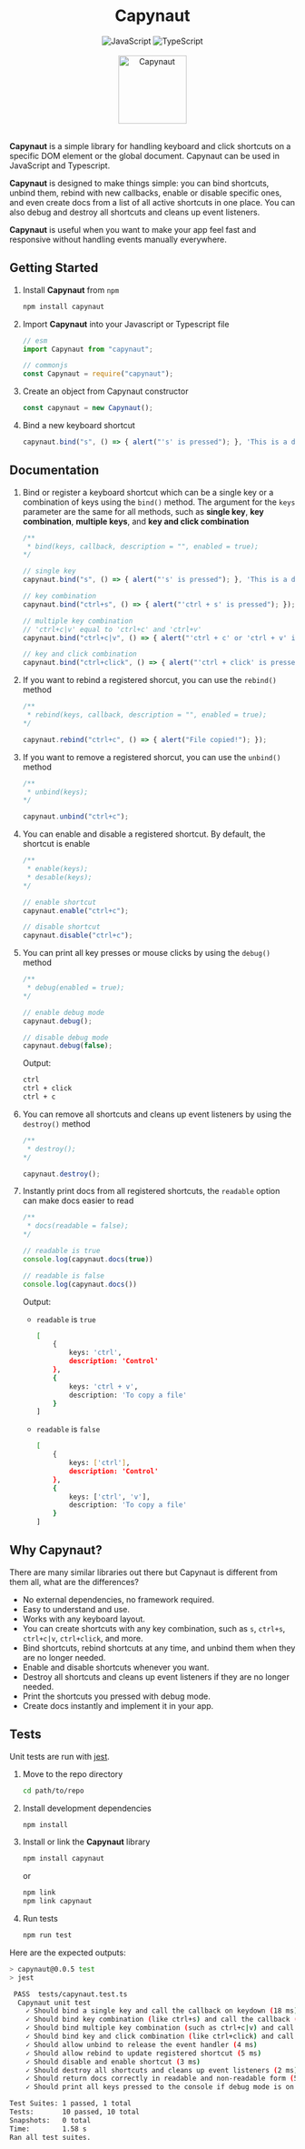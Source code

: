 <h1 align="center">Capynaut</h1>

<div align="center">
    <img src="https://img.shields.io/badge/javascript-%23323330.svg?style=for-the-badge&logo=javascript&logoColor=%23F7DF1E" alt="JavaScript"></img>
    <img src="https://img.shields.io/badge/typescript-%23007ACC.svg?style=for-the-badge&logo=typescript&logoColor=white" alt="TypeScript"></img>
</div>

<br>

<div align="center">
    <img align="center" src="https://github.com/naufalhanif25/capynaut/blob/main/capynaut.png" alt="Capynaut" width="120"></img>
</div>

<br>

**Capynaut** is a simple library for handling keyboard and click shortcuts on a specific DOM element or the global document. Capynaut can be used in JavaScript and Typescript.

**Capynaut** is designed to make things simple: you can bind shortcuts, unbind them, rebind with new callbacks, enable or disable specific ones, and even create docs from a list of all active shortcuts in one place. You can also debug and destroy all shortcuts and cleans up event listeners.

**Capynaut** is useful when you want to make your app feel fast and responsive without handling events manually everywhere.

## Getting Started

1. Install **Capynaut** from `npm`
    ```bash
    npm install capynaut
    ```

2. Import **Capynaut** into your Javascript or Typescript file
    ```javascript
    // esm
    import Capynaut from "capynaut";

    // commonjs
    const Capynaut = require("capynaut");
    ```

3. Create an object from Capynaut constructor
    ```javascript
    const capynaut = new Capynaut();
    ```

4. Bind a new keyboard shortcut
    ```javascript
    capynaut.bind("s", () => { alert("'s' is pressed"); }, 'This is a description');
    ```

## Documentation

1. Bind or register a keyboard shortcut which can be a single key or a combination of keys using the `bind()` method. The argument for the `keys` parameter are the same for all methods, such as **single key**, **key combination**, **multiple keys**, and **key and click combination**
    ```javascript
    /**
     * bind(keys, callback, description = "", enabled = true);
    */

    // single key
    capynaut.bind("s", () => { alert("'s' is pressed"); }, 'This is a description');

    // key combination
    capynaut.bind("ctrl+s", () => { alert("'ctrl + s' is pressed"); });

    // multiple key combination
    // 'ctrl+c|v' equal to 'ctrl+c' and 'ctrl+v'
    capynaut.bind("ctrl+c|v", () => { alert("'ctrl + c' or 'ctrl + v' is pressed"); });

    // key and click combination
    capynaut.bind("ctrl+click", () => { alert("'ctrl + click' is pressed"); });
    ```

2. If you want to rebind a registered shorcut, you can use the `rebind()` method
    ```javascript
    /**
     * rebind(keys, callback, description = "", enabled = true);
    */

    capynaut.rebind("ctrl+c", () => { alert("File copied!"); });
    ```

3. If you want to remove a registered shorcut, you can use the `unbind()` method
    ```javascript
    /**
     * unbind(keys);
    */

    capynaut.unbind("ctrl+c");
    ```

4. You can enable and disable a registered shortcut. By default, the shortcut is enable
    ```javascript
    /**
     * enable(keys);
     * desable(keys);
    */
    
    // enable shortcut
    capynaut.enable("ctrl+c");

    // disable shortcut
    capynaut.disable("ctrl+c");
    ```

5. You can print all key presses or mouse clicks by using the `debug()` method
    ```javascript
    /**
     * debug(enabled = true);
    */
    
    // enable debug mode
    capynaut.debug();

    // disable debug mode
    capynaut.debug(false);
    ```
    Output:
    ```bash
    ctrl
    ctrl + click
    ctrl + c
    ```

6. You can remove all shortcuts and cleans up event listeners by using the `destroy()` method
    ```javascript
    /**
     * destroy();
    */

    capynaut.destroy();
    ```

7. Instantly print docs from all registered shortcuts, the `readable` option can make docs easier to read
    ```javascript
    /**
     * docs(readable = false);
    */
    
    // readable is true
    console.log(capynaut.docs(true))

    // readable is false
    console.log(capynaut.docs())
    ```
    Output:
    - `readable` is `true`
        ```bash
        [
            {
                keys: 'ctrl',
                description: 'Control'
            },
            {
                keys: 'ctrl + v',
                description: 'To copy a file'
            }
        ]
        ```
    - `readable` is `false`
        ```bash
        [
            {
                keys: ['ctrl'],
                description: 'Control'
            },
            {
                keys: ['ctrl', 'v'],
                description: 'To copy a file'
            }
        ]
        ```

## Why Capynaut?
There are many similar libraries out there but Capynaut is different from them all, what are the differences?
- No external dependencies, no framework required.
- Easy to understand and use.
- Works with any keyboard layout.
- You can create shortcuts with any key combination, such as `s`, `ctrl+s`, `ctrl+c|v`, `ctrl+click`, and more.
- Bind shortcuts, rebind shortcuts at any time, and unbind them when they are no longer needed.
- Enable and disable shortcuts whenever you want.
- Destroy all shortcuts and cleans up event listeners if they are no longer needed.
- Print the shortcuts you pressed with debug mode.
- Create docs instantly and implement it in your app.

## Tests
Unit tests are run with <a href="https://jestjs.io/">jest</a>.

1. Move to the repo directory
    ```bash
    cd path/to/repo
    ```

2. Install development dependencies
    ```bash
    npm install
    ```

3. Install or link the **Capynaut** library
    ```bash
    npm install capynaut
    ```
    or
    ```bash
    npm link
    npm link capynaut
    ```

4. Run tests
    ```bash
    npm run test
    ```

Here are the expected outputs:
```bash
> capynaut@0.0.5 test
> jest

 PASS  tests/capynaut.test.ts
  Capynaut unit test
    ✓ Should bind a single key and call the callback on keydown (18 ms)
    ✓ Should bind key combination (like ctrl+s) and call the callback (4 ms)
    ✓ Should bind multiple key combination (such as ctrl+c|v) and call the callback (4 ms)
    ✓ Should bind key and click combination (like ctrl+click) and call the callback (10 ms)
    ✓ Should allow unbind to release the event handler (4 ms)
    ✓ Should allow rebind to update registered shortcut (5 ms)
    ✓ Should disable and enable shortcut (3 ms)
    ✓ Should destroy all shortcuts and cleans up event listeners (2 ms)
    ✓ Should return docs correctly in readable and non-readable form (5 ms)
    ✓ Should print all keys pressed to the console if debug mode is on (3 ms)

Test Suites: 1 passed, 1 total
Tests:       10 passed, 10 total
Snapshots:   0 total
Time:        1.58 s
Ran all test suites.
```